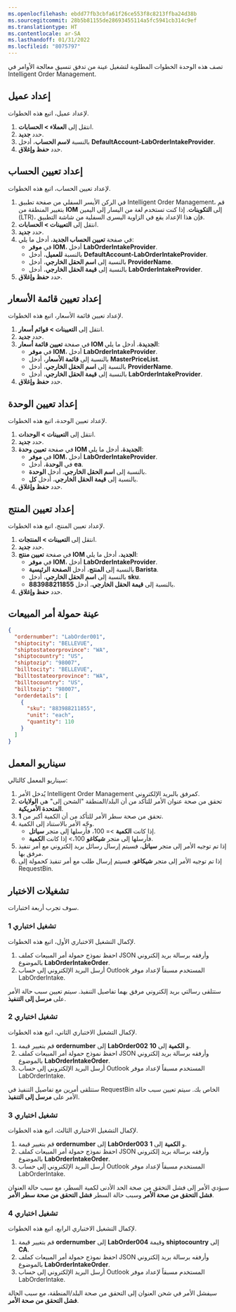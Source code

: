 ```yaml
---
ms.openlocfilehash: ebdd77fb3cbfa61f26ce553f8c8213ffba24d38b
ms.sourcegitcommit: 28b5b81155de28693455114a5fc5941cb314c9ef
ms.translationtype: HT
ms.contentlocale: ar-SA
ms.lasthandoff: 01/31/2022
ms.locfileid: "8075797"
---
```

تصف هذه الوحدة الخطوات المطلوبة لتشغيل عينة من تدفق تنسيق معالجة الأوامر في Intelligent Order Management.

## <a name="set-up-a-customer"></a>إعداد عميل

لإعداد عميل، اتبع هذه الخطوات.

1. انتقل إلى **العملاء \> الحسابات**.
1. حدد **جديد**.
1. بالنسبة **لاسم الحساب**، أدخل **DefaultAccount-LabOrderIntakeProvider**.
1. حدد **حفظ وإغلاق**.

## <a name="set-up-account-mapping"></a>إعداد تعيين الحساب 

لإعداد تعيين الحساب، اتبع هذه الخطوات.

1. في الركن الأيسر السفلي من صفحة تطبيق Intelligent Order Management، قم بتغيير المنطقة من **IOM‎** إلى **التكوينات**. إذا كنت تستخدم لغة من اليسار إلى اليمين (LTR)، فإن هذا الإعداد يقع في الزاوية اليسرى السفلية من شاشة التطبيق. 
1. انتقل إلى **التعيينات \> الحسابات**.
1. حدد **جديد**.
1. في صفحة **تعيين الحساب الجديد**، أدخل ما يلي: 
    - في **موفر IOM**، أدخل **LabOrderIntakeProvider**.
    - بالنسبة **للعميل**، أدخل **DefaultAccount-LabOrderIntakeProvider**.
    - بالنسبة إلى **اسم الحقل الخارجي**، أدخل **ProviderName**.
    - بالنسبة إلى **قيمة الحقل الخارجي**، أدخل **LabOrderIntakeProvider**.
1. حدد **حفظ وإغلاق**.

## <a name="set-up-pricelist-mapping"></a>إعداد تعيين قائمة الأسعار

لإعداد تعيين قائمة الأسعار، اتبع هذه الخطوات.

1. انتقل إلى **التعيينات \> قوائم أسعار**.
1. حدد **جديد**.
1. في صفحة **تعيين قائمة أسعار IOM الجديدة**، أدخل ما يلي:
    - في **موفر IOM**، أدخل **LabOrderIntakeProvider**.
    - بالنسبة إلى **قائمة الأسعار**، أدخل **MasterPriceList‎**.
    - بالنسبة إلى **اسم الحقل الخارجي**، أدخل **ProviderName**.
    - بالنسبة إلى **قيمة الحقل الخارجي**، أدخل **LabOrderIntakeProvider**.
1. حدد **حفظ وإغلاق**.

## <a name="set-up-unit-mapping"></a>إعداد تعيين الوحدة

لإعداد تعيين الوحدة، اتبع هذه الخطوات.

1. انتقل إلى **التعيينات \> الوحدات**.
1. حدد **جديد**.
1. في صفحة **تعيين وحدة IOM الجديدة**، أدخل ما يلي:
    - في **موفر IOM**، أدخل **LabOrderIntakeProvider**.
    - في **الوحدة**، أدخل **ea**.
    - بالنسبة إلى **اسم الحقل الخارجي**، أدخل **الوحدة**.
    - بالنسبة إلى **قيمة الحقل الخارجي**، أدخل **كل**.
1. حدد **حفظ وإغلاق**.

## <a name="set-up-product-mapping"></a>إعداد تعيين المنتج

لإعداد تعيين المنتج، اتبع هذه الخطوات.

1. انتقل إلى **التعيينات \> المنتجات**.
1. حدد **جديد**.
1. في صفحة **تعيين منتج IOM الجديد**، أدخل ما يلي:
    - في **موفر IOM**، أدخل **LabOrderIntakeProvider**.
    - بالنسبة إلى **المنتج**، أدخل **الصفحة الرئيسية Barista**.
    - بالنسبة إلى **اسم الحقل الخارجي**، أدخل **sku‎**.
    - بالنسبة إلى **قيمة الحقل الخارجي**، أدخل **883988211855**.
1. حدد **حفظ وإغلاق**.

## <a name="sample-sales-order-payload"></a>عينة حمولة أمر المبيعات

```JSON
{
  "ordernumber": "LabOrder001",
  "shiptocity": "BELLEVUE",
  "shiptostateorprovince": "WA",
  "shiptocountry": "US",
  "shiptozip": "98007",
  "billtocity": "BELLEVUE",
  "billtostateorprovince": "WA",
  "billtocountry": "US",
  "billtozip": "98007",
  "orderdetails": [
    {
      "sku": "883988211855",
      "unit": "each",
      "quantity": 110
    }
  ]
}
```

## <a name="lab-scenario"></a>سيناريو المعمل
سيناريو المعمل كالتالي:

1. يُدخل الأمر Intelligent Order Management كمرفق بالبريد الإلكتروني.
1. تحقق من صحة عنوان الأمر للتأكد من أن البلد/المنطقة "الشحن إلى" هي **الولايات المتحدة الأمريكية**.
1. تحقق من صحة سطر الأمر للتأكد من أن الكمية أكبر من **1**.
1. وجّه الأمر بالاستناد إلى الكمية.
    - إذا كانت **الكمية** \>= 100، فأرسلها إلى متجر **سياتل**.
    - إذا كانت **الكمية‏‎** \<،100 فأرسلها إلى متجر **شيكاغو‬**.
1. إذا تم توجيه الأمر إلى متجر **سياتل**، فسيتم إرسال رسائل بريد إلكتروني مع أمر تنفيذ مرفق بها.
1. إذا تم توجيه الأمر إلى متجر **شيكاغو**، فسيتم إرسال طلب مع أمر تنفيذ كحمولة إلى RequestBin.

## <a name="test-runs"></a>تشغيلات الاختبار
سوف تجرب أربعة اختبارات. 

### <a name="test-run-1"></a>تشغيل اختباري 1

لإكمال التشغيل الاختباري الأول، اتبع هذه الخطوات.

1. احفظ نموذج حمولة أمر المبيعات كملف JSON وأرفقه برسالة بريد إلكتروني بالموضوع **‎LabOrderIntakeOrder**.
1. أرسل البريد الإلكتروني إلى حساب Outlook المستخدم مسبقاً لإعداد موفر LabOrderIntake. 

ستتلقى رسالتي بريد إلكتروني مرفق بهما تفاصيل التنفيذ. سيتم تعيين سبب حالة الأمر على **مرسل إلى التنفيذ**.

### <a name="test-run-2"></a>تشغيل اختباري 2

لإكمال التشغيل الاختباري الثاني، اتبع هذه الخطوات.

1. قم بتغيير قيمة **ordernumber** إلى **LabOrder002** و **الكمية** إلى **10**.
1. احفظ نموذج حمولة أمر المبيعات كملف JSON وأرفقه برسالة بريد إلكتروني بالموضوع **‎LabOrderIntakeOrder**.
1. أرسل البريد الإلكتروني إلى حساب Outlook المستخدم مسبقاً لإعداد موفر LabOrderIntake.

ستتلقى أمرين مع تفاصيل التنفيذ في RequestBin الخاص بك. سيتم تعيين سبب حالة الأمر على **مرسل إلى التنفيذ**.

### <a name="test-run-3"></a>تشغيل اختباري 3

لإكمال التشغيل الاختباري الثالث، اتبع هذه الخطوات.

1. قم بتغيير قيمة **ordernumber** إلى **LabOrder003** و **الكمية** إلى **1**.
1. احفظ نموذج حمولة أمر المبيعات كملف JSON وأرفقه برسالة بريد إلكتروني بالموضوع **‎LabOrderIntakeOrder**.
1. أرسل البريد الإلكتروني إلى حساب Outlook المستخدم مسبقاً لإعداد موفر LabOrderIntake.

سيؤدي الأمر إلى فشل التحقق من صحة الحد الأدنى لكمية السطر، مع سبب حالة العنوان **فشل التحقق من صحة الأمر** وسبب حالة السطر **فشل التحقق من صحة سطر الأمر**.

### <a name="test-run-4"></a>تشغيل اختباري 4

لإكمال التشغيل الاختباري الرابع، اتبع هذه الخطوات.

1. قم بتغيير قيمة **ordernumber‎** إلى **LabOrder004** وقيمة **shiptocountry‎** إلى **CA**.
1. احفظ نموذج حمولة أمر المبيعات كملف JSON وأرفقه برسالة بريد إلكتروني بالموضوع **‎LabOrderIntakeOrder**.
1. أرسل البريد الإلكتروني إلى حساب Outlook المستخدم مسبقاً لإعداد موفر LabOrderIntake.

سيفشل الأمر في شحن العنوان إلى التحقق من صحة البلد/المنطقة، مع سبب الحالة **فشل التحقق من صحة الأمر**.

